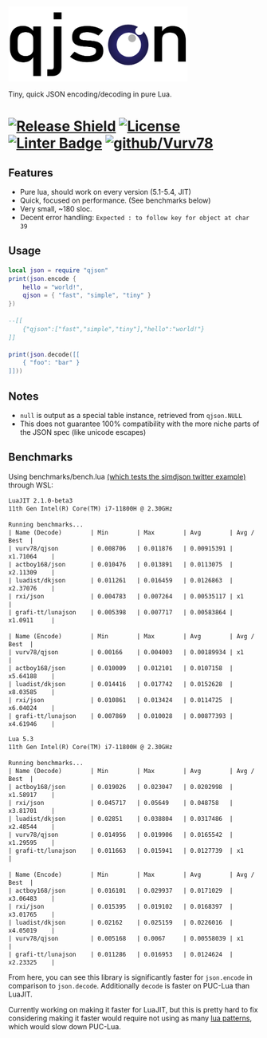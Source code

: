 <img src="qjson.svg" height=150px/>

Tiny, quick JSON encoding/decoding in pure Lua.

# [![Release Shield](https://img.shields.io/github/v/release/Vurv78/qjson.lua?include_prereleases)](https://github.com/Vurv78/qjson.lua/releases/latest) [![License](https://img.shields.io/github/license/Vurv78/qjson.lua?color=red)](https://opensource.org/licenses/MIT) [![Linter Badge](https://github.com/Vurv78/qjson.lua/workflows/Run%20Lest/badge.svg)](https://github.com/Vurv78/qjson.lua/actions) [![github/Vurv78](https://img.shields.io/discord/824727565948157963?label=Discord&logo=discord&logoColor=ffffff&labelColor=7289DA&color=2c2f33)](https://discord.gg/yXKMt2XUXm)

## Features
* Pure lua, should work on every version (5.1-5.4, JIT)
* Quick, focused on performance. (See benchmarks below)
* Very small, ~180 sloc.
* Decent error handling: `Expected : to follow key for object at char 39`

## Usage
```lua
local json = require "qjson"
print(json.encode {
	hello = "world!",
	qjson = { "fast", "simple", "tiny" }
})

--[[
	{"qjson":["fast","simple","tiny"],"hello":"world!"}
]]

print(json.decode([[
	{ "foo": "bar" }
]]))
```

## Notes
* `null` is output as a special table instance, retrieved from `qjson.NULL`
* This does not guarantee 100% compatibility with the more niche parts of the JSON spec (like unicode escapes)

## Benchmarks
Using benchmarks/bench.lua [(which tests the simdjson twitter example)](https://raw.githubusercontent.com/simdjson/simdjson/master/jsonexamples/twitter.json) through WSL:

```
LuaJIT 2.1.0-beta3
11th Gen Intel(R) Core(TM) i7-11800H @ 2.30GHz

Running benchmarks...
| Name (Decode)        | Min        | Max        | Avg        | Avg / Best  |
| vurv78/qjson         | 0.008706   | 0.011876   | 0.00915391 | x1.71064    |
| actboy168/json       | 0.010476   | 0.013891   | 0.0113075  | x2.11309    |
| luadist/dkjson       | 0.011261   | 0.016459   | 0.0126863  | x2.37076    |
| rxi/json             | 0.004783   | 0.007264   | 0.00535117 | x1          |
| grafi-tt/lunajson    | 0.005398   | 0.007717   | 0.00583864 | x1.0911     |

| Name (Encode)        | Min        | Max        | Avg        | Avg / Best  |
| vurv78/qjson         | 0.00166    | 0.004003   | 0.00189934 | x1          |
| actboy168/json       | 0.010009   | 0.012101   | 0.0107158  | x5.64188    |
| luadist/dkjson       | 0.014416   | 0.017742   | 0.0152628  | x8.03585    |
| rxi/json             | 0.010861   | 0.013424   | 0.0114725  | x6.04024    |
| grafi-tt/lunajson    | 0.007869   | 0.010028   | 0.00877393 | x4.61946    |
```

```
Lua 5.3
11th Gen Intel(R) Core(TM) i7-11800H @ 2.30GHz

Running benchmarks...
| Name (Decode)        | Min        | Max        | Avg        | Avg / Best  |
| actboy168/json       | 0.019026   | 0.023047   | 0.0202998  | x1.58917    |
| rxi/json             | 0.045717   | 0.05649    | 0.048758   | x3.81701    |
| luadist/dkjson       | 0.02851    | 0.038804   | 0.0317486  | x2.48544    |
| vurv78/qjson         | 0.014956   | 0.019906   | 0.0165542  | x1.29595    |
| grafi-tt/lunajson    | 0.011663   | 0.015941   | 0.0127739  | x1          |

| Name (Encode)        | Min        | Max        | Avg        | Avg / Best  |
| actboy168/json       | 0.016101   | 0.029937   | 0.0171029  | x3.06483    |
| rxi/json             | 0.015395   | 0.019102   | 0.0168397  | x3.01765    |
| luadist/dkjson       | 0.02162    | 0.025159   | 0.0226016  | x4.05019    |
| vurv78/qjson         | 0.005168   | 0.0067     | 0.00558039 | x1          |
| grafi-tt/lunajson    | 0.011286   | 0.016953   | 0.0124624  | x2.23325    |
```

From here, you can see this library is significantly faster for `json.encode` in comparison to `json.decode`.
Additionally `decode` is faster on PUC-Lua than LuaJIT.

Currently working on making it faster for LuaJIT, but this is pretty hard to fix considering making it faster would require not using as many [lua patterns](https://www.lua.org/pil/20.2.html), which would slow down PUC-Lua.
